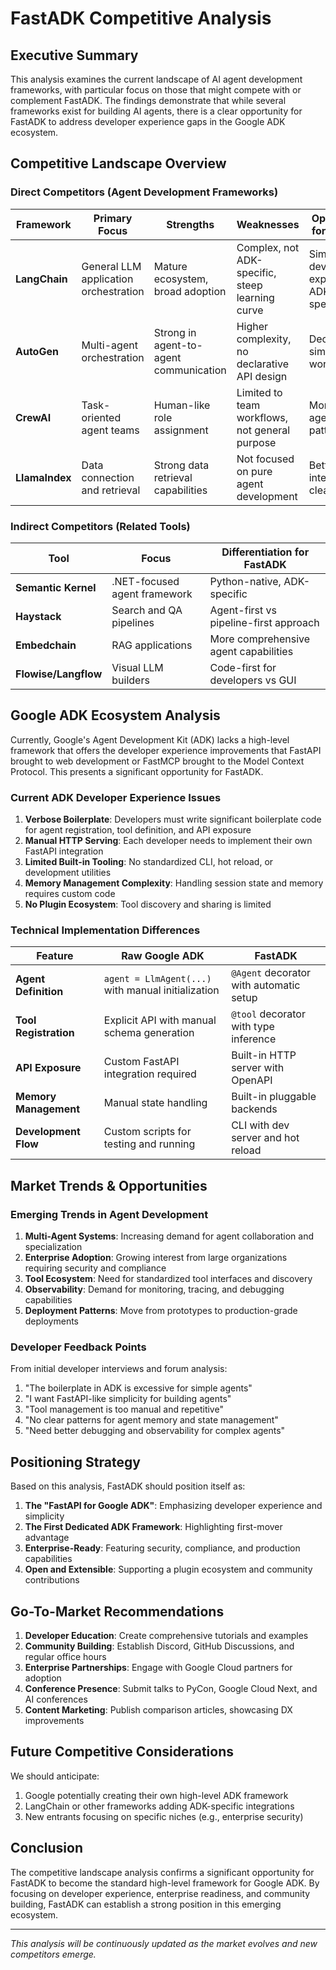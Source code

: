 # FastADK Competitive Analysis

## Executive Summary

This analysis examines the current landscape of AI agent development frameworks, with particular focus on those that might compete with or complement FastADK. The findings demonstrate that while several frameworks exist for building AI agents, there is a clear opportunity for FastADK to address developer experience gaps in the Google ADK ecosystem.

## Competitive Landscape Overview

### Direct Competitors (Agent Development Frameworks)

| Framework | Primary Focus | Strengths | Weaknesses | Opportunity for FastADK |
|-----------|--------------|-----------|------------|-------------------------|
| **LangChain** | General LLM application orchestration | Mature ecosystem, broad adoption | Complex, not ADK-specific, steep learning curve | Simpler developer experience, ADK specialization |
| **AutoGen** | Multi-agent orchestration | Strong in agent-to-agent communication | Higher complexity, no declarative API design | Decorators, simplified workflows |
| **CrewAI** | Task-oriented agent teams | Human-like role assignment | Limited to team workflows, not general purpose | More flexible agent patterns |
| **LlamaIndex** | Data connection and retrieval | Strong data retrieval capabilities | Not focused on pure agent development | Better tool integration, cleaner API |

### Indirect Competitors (Related Tools)

| Tool | Focus | Differentiation for FastADK |
|------|-------|----------------------------|
| **Semantic Kernel** | .NET-focused agent framework | Python-native, ADK-specific |
| **Haystack** | Search and QA pipelines | Agent-first vs pipeline-first approach |
| **Embedchain** | RAG applications | More comprehensive agent capabilities |
| **Flowise/Langflow** | Visual LLM builders | Code-first for developers vs GUI |

## Google ADK Ecosystem Analysis

Currently, Google's Agent Development Kit (ADK) lacks a high-level framework that offers the developer experience improvements that FastAPI brought to web development or FastMCP brought to the Model Context Protocol. This presents a significant opportunity for FastADK.

### Current ADK Developer Experience Issues

1. **Verbose Boilerplate**: Developers must write significant boilerplate code for agent registration, tool definition, and API exposure
2. **Manual HTTP Serving**: Each developer needs to implement their own FastAPI integration
3. **Limited Built-in Tooling**: No standardized CLI, hot reload, or development utilities
4. **Memory Management Complexity**: Handling session state and memory requires custom code
5. **No Plugin Ecosystem**: Tool discovery and sharing is limited

### Technical Implementation Differences

| Feature | Raw Google ADK | FastADK |
|---------|---------------|---------|
| **Agent Definition** | `agent = LlmAgent(...)` with manual initialization | `@Agent` decorator with automatic setup |
| **Tool Registration** | Explicit API with manual schema generation | `@tool` decorator with type inference |
| **API Exposure** | Custom FastAPI integration required | Built-in HTTP server with OpenAPI |
| **Memory Management** | Manual state handling | Built-in pluggable backends |
| **Development Flow** | Custom scripts for testing and running | CLI with dev server and hot reload |

## Market Trends & Opportunities

### Emerging Trends in Agent Development

1. **Multi-Agent Systems**: Increasing demand for agent collaboration and specialization
2. **Enterprise Adoption**: Growing interest from large organizations requiring security and compliance
3. **Tool Ecosystem**: Need for standardized tool interfaces and discovery
4. **Observability**: Demand for monitoring, tracing, and debugging capabilities
5. **Deployment Patterns**: Move from prototypes to production-grade deployments

### Developer Feedback Points

From initial developer interviews and forum analysis:

1. "The boilerplate in ADK is excessive for simple agents"
2. "I want FastAPI-like simplicity for building agents"
3. "Tool management is too manual and repetitive"
4. "No clear patterns for agent memory and state management"
5. "Need better debugging and observability for complex agents"

## Positioning Strategy

Based on this analysis, FastADK should position itself as:

1. **The "FastAPI for Google ADK"**: Emphasizing developer experience and simplicity
2. **The First Dedicated ADK Framework**: Highlighting first-mover advantage
3. **Enterprise-Ready**: Featuring security, compliance, and production capabilities
4. **Open and Extensible**: Supporting a plugin ecosystem and community contributions

## Go-To-Market Recommendations

1. **Developer Education**: Create comprehensive tutorials and examples
2. **Community Building**: Establish Discord, GitHub Discussions, and regular office hours
3. **Enterprise Partnerships**: Engage with Google Cloud partners for adoption
4. **Conference Presence**: Submit talks to PyCon, Google Cloud Next, and AI conferences
5. **Content Marketing**: Publish comparison articles, showcasing DX improvements

## Future Competitive Considerations

We should anticipate:

1. Google potentially creating their own high-level ADK framework
2. LangChain or other frameworks adding ADK-specific integrations
3. New entrants focusing on specific niches (e.g., enterprise security)

## Conclusion

The competitive landscape analysis confirms a significant opportunity for FastADK to become the standard high-level framework for Google ADK. By focusing on developer experience, enterprise readiness, and community building, FastADK can establish a strong position in this emerging ecosystem.

---

*This analysis will be continuously updated as the market evolves and new competitors emerge.*
